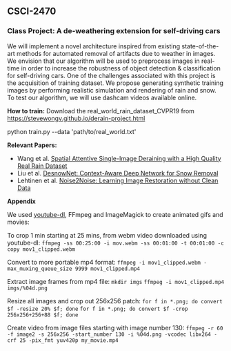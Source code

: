 ## CSCI-2470
### Class Project: A de-weathering extension for self-driving cars

We will implement a novel architecture inspired from existing state-of-the-art methods for automated removal of artifacts due to weather in images. We envision that our algorithm will be used to preprocess images in real-time in order to increase the robustness of object detection & classification for self-driving cars. One of the challenges associated with this project is the acquisition of training dataset. We propose generating synthetic training images by performing realistic simulation and rendering of rain and snow. To test our algorithm, we will use dashcam videos available online.

**How to train:**
Download the real_world_rain_dataset_CVPR19 from https://stevewongv.github.io/derain-project.html

python train.py --data 'path/to/real_world.txt'

**Relevant Papers:**

- Wang et al. [Spatial Attentive Single-Image Deraining with a High Quality Real Rain Dataset](https://arxiv.org/abs/1904.01538)
- Liu et al. [DesnowNet: Context-Aware Deep Network for Snow Removal](https://arxiv.org/pdf/1708.04512.pdf)
- Lehtinen et al. [Noise2Noise: Learning Image Restoration without Clean Data](https://arxiv.org/abs/1803.04189)

**Appendix**

We used [youtube-dl](https://ytdl-org.github.io/youtube-dl/index.html), FFmpeg and ImageMagick to create animated gifs and movies:

To crop 1 min starting at 25 mins, from webm video downloaded using youtube-dl:
`ffmpeg -ss 00:25:00 -i mov.webm -ss 00:01:00 -t 00:01:00 -c copy mov1_clipped.webm`

Convert to more portable mp4 format:
`ffmpeg -i mov1_clipped.webm -max_muxing_queue_size 9999 mov1_clipped.mp4`

Extract image frames from mp4 file:
`mkdir imgs`
`ffmpeg -i mov1_clipped.mp4 imgs/%04d.png`

Resize all images and crop out 256x256 patch:
`for f in *.png; do convert $f -resize 20% $f; done`
`for f in *.png; do convert $f -crop 256x256+256+88 $f; done`

Create video from image files starting with image number 130:
`ffmpeg -r 60 -f image2 -s 256x256 -start_number 130 -i %04d.png -vcodec libx264 -crf 25 -pix_fmt yuv420p my_movie.mp4`
